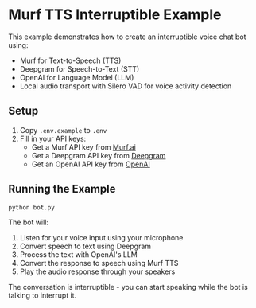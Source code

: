 # Murf TTS Interruptible Example

This example demonstrates how to create an interruptible voice chat bot using:
- Murf for Text-to-Speech (TTS)
- Deepgram for Speech-to-Text (STT)
- OpenAI for Language Model (LLM)
- Local audio transport with Silero VAD for voice activity detection

## Setup

1. Copy `.env.example` to `.env`
2. Fill in your API keys:
   - Get a Murf API key from [Murf.ai](https://murf.ai)
   - Get a Deepgram API key from [Deepgram](https://deepgram.com)
   - Get an OpenAI API key from [OpenAI](https://openai.com)

## Running the Example

```bash
python bot.py
```

The bot will:
1. Listen for your voice input using your microphone
2. Convert speech to text using Deepgram
3. Process the text with OpenAI's LLM
4. Convert the response to speech using Murf TTS
5. Play the audio response through your speakers

The conversation is interruptible - you can start speaking while the bot is talking to interrupt it. 